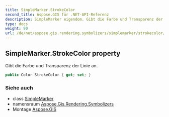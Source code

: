 ```yaml
---
title: SimpleMarker.StrokeColor
second_title: Aspose.GIS für .NET-API-Referenz
description: SimpleMarker eigendom. Gibt die Farbe und Transparenz der Linie an.
type: docs
weight: 90
url: /de/net/aspose.gis.rendering.symbolizers/simplemarker/strokecolor/
---
```

## SimpleMarker.StrokeColor property

Gibt die Farbe und Transparenz der Linie an.

```csharp
public Color StrokeColor { get; set; }
```

### Siehe auch

* class [SimpleMarker](../)
* namensraum [Aspose.Gis.Rendering.Symbolizers](../../simplemarker/)
* Montage [Aspose.GIS](../../../)


